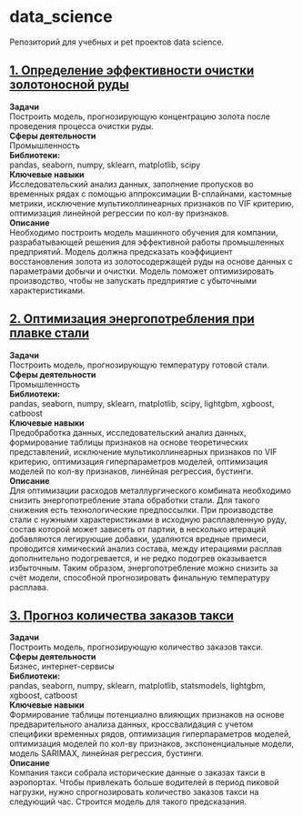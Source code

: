 # data_science

Репозиторий для учебных и pet проектов data science.

## [1. Определение эффективности очистки золотоносной руды](gold_recovery_efficiency)

**Задачи**\
Построить модель, прогнозирующую концентрацию золота после проведения процесса очистки руды.\
**Сферы деятельности**\
Промышленность\
**Библиотеки:**\
pandas, seaborn, numpy, sklearn, matplotlib, scipy\
**Ключевые навыки**\
Исследовательский анализ данных, заполнение пропусков во временных рядах с помощью аппроксимации B-сплайнами, кастомные метрики, исключение мультиколлинеарных признаков по VIF критерию, оптимизация линейной регрессии по кол-ву признаков.\
**Описание**\
Необходимо построить модель машинного обучения для компании, разрабатывающей решения для эффективной работы промышленных предприятий. Модель должна предсказать коэффициент восстановления золота из золотосодержащей руды на основе данных с параметрами добычи и очистки. Модель поможет оптимизировать производство, чтобы не запускать предприятие с убыточными характеристиками.


## [2. Оптимизация энергопотребления при плавке стали](energy_consumption_efficiency)

**Задачи**\
Построить модель, прогнозирующую температуру готовой стали.\
**Сферы деятельности**\
Промышленность\
**Библиотеки:**\
pandas, seaborn, numpy, sklearn, matplotlib, scipy, lightgbm, xgboost, catboost\
**Ключевые навыки**\
Предобработка данных, исследовательский анализ данных, формирование таблицы признаков на основе теоретических представлений, исключение мультиколлинеарных признаков по VIF критерию, оптимизация гиперпараметров моделей, оптимизация моделей по кол-ву признаков, линейная регрессия, бустинги.\
**Описание**\
Для оптимизации расходов металлургического комбината необходимо снизить энергопотребление этапа обработки стали. Для такого снижения есть технологические предпоссылки. При производстве стали с нужными характеристиками в исходную расплавленную руду, состав которой может зависеть от партии, в несколько итераций добавляются легирующие добавки, удаляются вредные примеси, проводится химический анализ состава, между итерациями расплав дополнительно подогревается, и не редко подогрев оказывается избыточным. Таким образом, энергопотребление можно снизить за счёт модели, способной прогнозировать финальную температуру расплава.

## [3. Прогноз количества заказов такси](taxi_demand_forecast)

**Задачи**\
Построить модель, прогнозирующую количество заказов такси.\
**Сферы деятельности**\
Бизнес, интернет-сервисы\
**Библиотеки:**\
pandas, seaborn, numpy, sklearn, matplotlib, statsmodels, lightgbm, xgboost, catboost\
**Ключевые навыки**\
Формирование таблицы потенциално влияющих признаков на основе предварительного анализа данных, кроссвалидация с учетом специфики временных рядов, оптимизация гиперпараметров моделей, оптимизация моделей по кол-ву признаков, экспоненциальные модели, модель SARIMAX, линейная регрессия, бустинги.\
**Описание**\
Компания такси собрала исторические данные о заказах такси в аэропортах. Чтобы привлекать больше водителей в период пиковой нагрузки, нужно спрогнозировать количество заказов такси на следующий час. Строится модель для такого предсказания.